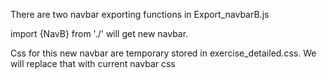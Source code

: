There are two navbar exporting functions in Export_navbarB.js


import {NavB} from './<file>' will get new navbar.

Css for this new navbar are temporary stored in exercise_detailed.css. We will replace that with current navbar css

